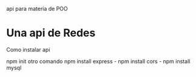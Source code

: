 api para materia de POO

<h1>Una api de Redes</h1>
<p>Como instalar api</p>
  npm init
  otro comando
  npm install express
-
  npm install cors
-
  npm install mysql
